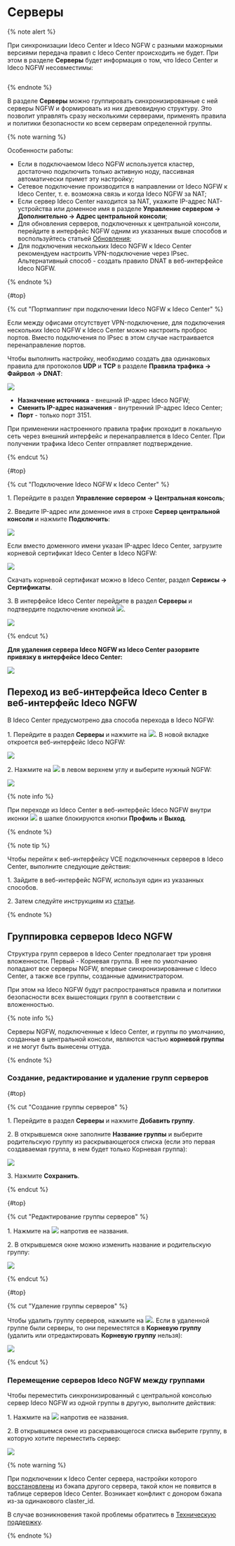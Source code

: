 # Серверы

{% note alert %}

При синхронизации Ideco Center и Ideco NGFW с разными мажорными версиями передача правил с Ideco Center происходить не будет. При этом в разделе **Серверы** будет информация о том, что Ideco Center и Ideco NGFW несовместимы:

<img src="../_images/servers1.png" alt="" data-size="original">

{% endnote %}

В разделе **Серверы** можно группировать синхронизированные с ней серверы NGFW и формировать из них древовидную структуру. Это позволит управлять сразу несколькими серверами, применять правила и политики безопасности ко всем серверам определенной группы.

{% note warning %}

Особенности работы:

* Если в подключаемом Ideco NGFW используется кластер, достаточно подключить только активную ноду, пассивная автоматически примет эту настройку;
* Сетевое подключение производится в направлении от Ideco NGFW к Ideco Center, т. е. возможна связь и когда Ideco NGFW за NAT;
* Если сервер Ideco Center находится за NAT, укажите IP-адрес NAT-устройства или доменное имя в разделе **Управление сервером -> Дополнительно -> Адрес центральной консоли**;
* Для обновления серверов, подключенных к центральной консоли, перейдите в интерфейс NGFW одним из указанных выше способов и воспользуйтесь статьей [Обновления](../ngfw/settings/server-management/server-update.md);
* Для подключения нескольких Ideco NGFW к Ideco Center рекомендуем настроить VPN-подключение через IPsec. Альтернативный способ - создать правило DNAT в веб-интерфейсе Ideco NGFW.

{% endnote %}

{#top}

{% cut "Портмаппинг при подключении Ideco NGFW к Ideco Center" %}

Если между офисами отсутствует VPN-подключение, для подключения нескольких Ideco NGFW к Ideco Center можно настроить проброс портов. Вместо подключения по IPsec в этом случае настраивается перенаправление портов.

Чтобы выполнить настройку, необходимо создать два одинаковых правила для протоколов **UDP** и **TCP** в разделе **Правила трафика -> Файрвол -> DNAT**:

![](../_images/dnat1.png)

* **Назначение источника** - внешний IP-адрес Ideco NGFW;
* **Сменить IP-адрес назначения** - внутренний IP-адрес Ideco Center;
* **Порт** - только порт 3151.

При применении настроенного правила трафик проходит в локальную сеть через внешний интерфейс и перенаправляется в Ideco Center. При получении трафика Ideco Center отправляет подтверждение.

{% endcut %}

{#top}

{% cut "Подключение Ideco NGFW к Ideco Center" %}

1\. Перейдите в раздел **Управление сервером -> Центральная консоль**;

2\. Введите IP-адрес или доменное имя в строке **Сервер центральной консоли** и нажмите **Подключить**:

![](../_images/servers2.png)

Если вместо доменного имени указан IP-адрес Ideco Center, загрузите корневой сертификат Ideco Center в Ideco NGFW:

![](../_images/servers3.png)

Скачать корневой сертификат можно в Ideco Center, раздел **Сервисы -> Сертификаты**.

3\. В интерфейсе Ideco Center перейдите в раздел **Серверы** и подтвердите подключение кнопкой ![](../_images/icon-yes.png).

![](../_images/servers4.png)

{% endcut %}

**Для удаления сервера Ideco NGFW из Ideco Center разорвите привязку в интерфейсе Ideco Center:**

![](../_images/servers.gif)

<!-- Для этого в таблице **Серверы** в столбце **Управление** напротив нужного сервера выберите ![](../_images/icon-delete1.png) и подтвердите выбор. -->

## Переход из веб-интерфейса Ideco Center в веб-интерфейс Ideco NGFW

В Ideco Center предусмотрено два способа перехода в Ideco NGFW:

1\. Перейдите в раздел **Серверы** и нажмите на ![](../_images/icon-eye.png). В новой вкладке откроется веб-интерфейс Ideco NGFW:

![](../_images/servers9.gif)

2\. Нажмите на ![](../_images/icon-cc.png) в левом верхнем углу и выберите нужный NGFW:

![](../_images/servers10.gif)

{% note info %}

При переходе из Ideco Center в веб-интерфейс Ideco NGFW внутри иконки ![](../_images/icon-administrator.png) в шапке блокируются кнопки **Профиль** и **Выход**.

{% endnote %}

{% note tip %}

Чтобы перейти к веб-интерфейсу VCE подключенных серверов в Ideco Center, выполните следующие действия:

1\. Зайдите в веб-интерфейс NGFW, используя один из указанных способов.

2\. Затем следуйте инструкциям из [статьи](../ngfw/settings/server-management/vce.md#переход-в-веб-интерфейс-виртуального-сервера).

{% endnote %}

## Группировка серверов Ideco NGFW

Структура групп серверов в Ideco Center предполагает три уровня вложенности. Первый - Корневая группа. В нее по умолчанию попадают все серверы NGFW, впервые синхронизированные с Ideco Center, а также все группы, созданные администратором.

При этом на Ideco NGFW будут распространяться правила и политики безопасности всех вышестоящих групп в соответствии с вложенностью.

{% note info %}

Серверы NGFW, подключенные к Ideco Center, и группы по умолчанию, созданные в центральной консоли, являются частью **корневой группы** и не могут быть вынесены оттуда.

{% endnote %}

### Создание, редактирование и удаление групп серверов

{#top}

{% cut "Создание группы серверов" %}

1\. Перейдите в раздел **Серверы** и нажмите **Добавить группу**.

2\. В открывшемся окне заполните **Название группы** и выберите родительскую группу из раскрывающегося списка (если это первая создаваемая группа, в нем будет только Корневая группа):

![](../_images/servers5.gif)

3\. Нажмите **Сохранить**.

{% endcut %}

{#top}

{% cut "Редактирование группы серверов" %}

1\. Нажмите на ![](../_images/icon-edit.png) напротив ее названия.

2\. В открывшемся окне можно изменить название и родительскую группу:

![](../_images/servers6.png)

{% endcut %}

{#top}

{% cut "Удаление группы серверов" %}

Чтобы удалить группу серверов, нажмите на ![](../_images/icon-delete-basket.png). Если в удаленной группе были серверы, то они переместятся в **Корневую группу** (удалить или отредактировать **Корневую группу** нельзя):

![](../_images/servers7.gif)

{% endcut %}

### Перемещение серверов Ideco NGFW между группами

Чтобы переместить синхронизированный с центральной консолью сервер Ideco NGFW из одной группы в другую, выполните действия:

1\. Нажмите на ![](../_images/icon-edit.png) напротив ее названия.

2\. В открывшемся окне из раскрывающегося списка выберите группу, в которую хотите переместить сервер:

![](../_images/servers8.gif)

{% note warning %}

При подключении к Ideco Center сервера, настройки которого [восстановлены](../ngfw/recipes/popular-recipes/transferring-data-to-another-server.md) из бэкапа другого сервера, такой клон не появится в таблице серверов Ideco Center. Возникает конфликт с донором бэкапа из-за одинакового claster\_id.

В случае возникновения такой проблемы обратитесь в [Техническую поддержку](../ngfw/general/technical-support.md).

{% endnote %}

